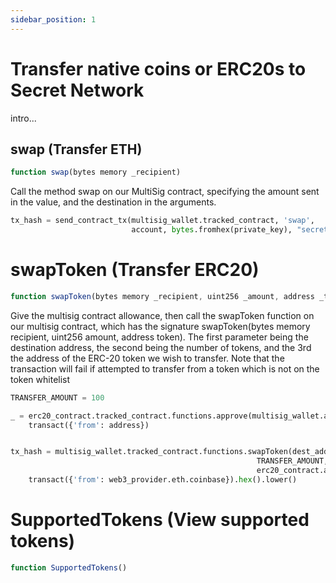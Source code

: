 ```yaml
---
sidebar_position: 1
---
```


# Transfer native coins or ERC20s to Secret Network

intro...

## swap (Transfer ETH)

```javascript
function swap(bytes memory _recipient)
```

Call the method swap on our MultiSig contract, specifying the amount sent in the value, and the destination in the arguments.

```python
tx_hash = send_contract_tx(multisig_wallet.tracked_contract, 'swap',
                           account, bytes.fromhex(private_key), "secret13l72vhjngmg55ykajxdnlalktwglyqjqv9pkq4", value=200)
```


# swapToken (Transfer ERC20)

```javascript
function swapToken(bytes memory _recipient, uint256 _amount, address _tokenAddress)
```

Give the multisig contract allowance, then call the swapToken function on our multisig contract, which has the signature swapToken(bytes memory recipient, uint256 amount, address token). The first parameter being the destination address, the second being the number of tokens, and the 3rd the address of the ERC-20 token we wish to transfer.
Note that the transaction will fail if attempted to transfer from a token which is not on the token whitelist

```python
TRANSFER_AMOUNT = 100

_ = erc20_contract.tracked_contract.functions.approve(multisig_wallet.address, TRANSFER_AMOUNT). \
    transact({'from': address})


tx_hash = multisig_wallet.tracked_contract.functions.swapToken(dest_address.encode(),
                                                       TRANSFER_AMOUNT,
                                                       erc20_contract.address). \
    transact({'from': web3_provider.eth.coinbase}).hex().lower()

```

# SupportedTokens (View supported tokens)

```javascript
function SupportedTokens()
```
